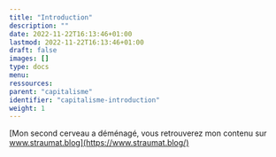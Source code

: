```yaml
---
title: "Introduction"
description: ""
date: 2022-11-22T16:13:46+01:00
lastmod: 2022-11-22T16:13:46+01:00
draft: false
images: []
type: docs
menu:
ressources:
parent: "capitalisme"
identifier: "capitalisme-introduction"
weight: 1
---
```


[Mon second cerveau a déménagé, vous retrouverez mon contenu sur www.straumat.blog](https://www.straumat.blog/)